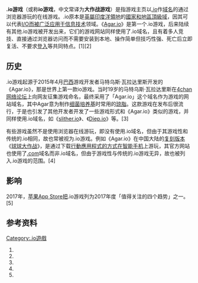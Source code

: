 **.io游戏**（或称**io游戏**，中文常译为**大作战游戏**）是指游戏主页以[.io](../Page/.io.md "wikilink")作[域名](../Page/域名.md "wikilink")的通过浏览器游玩的在线游戏。.io原本是[英屬印度洋領地](../Page/英屬印度洋領地.md "wikilink")的[國家和地區頂級域](../Page/國家和地區頂級域.md "wikilink")，因其可以代表[I/O而被广泛应用于](https://zh.wikipedia.org/wiki/I/O "wikilink")[信息技术](../Page/信息技术.md "wikilink")领域。《[Agar.io](../Page/Agar.io.md "wikilink")》是第一个.io游戏，后来陆续有其他.io游戏被开发出来，它们的游戏网站同样使用了.io域名，且有着多人竞技、直接通过浏览器访问而不需要安装到本地、操作简单但技巧性强、死亡后立即复活、不要求[登入](../Page/登入.md "wikilink")等共同特点。\[1\]\[2\]

## 历史

.io游戏起源于2015年4月[巴西](../Page/巴西.md "wikilink")游戏开发者马特乌斯·瓦拉达里斯开发的《Agar.io》，那是世界上第一款io游戏。当时19岁的马特乌斯·瓦拉达里斯在[4chan](../Page/4chan.md "wikilink")[网络论坛](../Page/网络论坛.md "wikilink")上向网友征集游戏命名，最终采用了「Agar.io」这个域名作为游戏的网站域名，其中Agar意为制作[细菌](../Page/细菌.md "wikilink")[培养基](../Page/培养基.md "wikilink")时常用的[琼脂](https://zh.wikipedia.org/wiki/琼脂 "wikilink")。这款游戏在发布后很流行，于是也引发了其他开发者开发了一些游戏形式和《Agar.io》类似的游戏，并同样使用.io域名，如《[slither.io](https://zh.wikipedia.org/wiki/slither.io "wikilink")》、《[Diep.io](https://zh.wikipedia.org/wiki/Diep.io "wikilink")》等。\[3\]

有些游戏虽然不是使用浏览器在线游玩，即没有使用.io域名，但由于其游戏性和传统的.io相同，故也常被视为.io游戏。例如《Agar.io》在中国大陆的[复刻版本](https://zh.wikipedia.org/wiki/复刻_\(软件开发\) "wikilink")《[球球大作战](../Page/球球大作战.md "wikilink")》，是通过下载[行動應用程式的方式在](https://zh.wikipedia.org/wiki/行動應用程式 "wikilink")[智能手机](../Page/智能手机.md "wikilink")上游玩，其官方网站也使用了[.com](../Page/.com.md "wikilink")域名而非.io域名，但由于游戏性与传统的.io游戏无异，故也被列入.io游戏的范围。\[4\]

## 影响

2017年，[苹果](https://zh.wikipedia.org/wiki/蘋果公司 "wikilink")[App Store把](../Page/App_Store_\(iOS\).md "wikilink").io游戏列为2017年度「值得关注的四个趋势」之一。\[5\]

## 参考资料

<references />

[Category:.io遊戲](https://zh.wikipedia.org/wiki/Category:.io遊戲 "wikilink")

1.
2.
3.
4.
5.